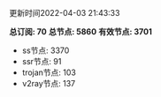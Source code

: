 更新时间2022-04-03 21:43:33

**总订阅: 70**
**总节点: 5860**
**有效节点: 3701**
- ss节点: 3370
- ssr节点: 91
- trojan节点: 103
- v2ray节点: 137
